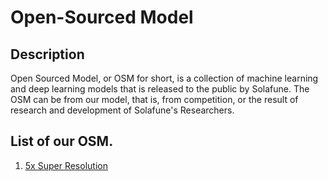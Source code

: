 # Open-Sourced Model
## Description
Open Sourced Model, or OSM for short, is a collection of machine learning and deep learning models that is released to the public by Solafune. 
The OSM can be from our model, that is, from competition, or the result of research and development of Solafune's Researchers.

## List of our OSM.
1. [5x Super Resolution](../solafune_tools/osm/super_resolution/README.md)
